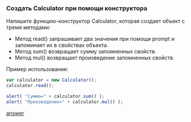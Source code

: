 ### Создать Calculator при помощи конструктора

Напишите функцию-конструктор Calculator, которая создает объект с тремя методами:

* Метод read() запрашивает два значения при помощи prompt и запоминает их в свойствах объекта.
* Метод sum() возвращает сумму запомненных свойств.
* Метод mul() возвращает произведение запомненных свойств.

Пример использования:
```js
var calculator = new Calculator();
calculator.read();

alert( "Сумма=" + calculator.sum() );
alert( "Произведение=" + calculator.mul() );
```
[answer](https://github.com/y4t6/convert/blob/master/5_10_answer.md)
